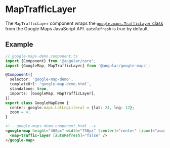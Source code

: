 # MapTrafficLayer

The `MapTrafficLayer` component wraps the [`google.maps.TrafficLayer` class](https://developers.google.com/maps/documentation/javascript/reference/map#TrafficLayer) from the Google Maps JavaScript API. `autoRefresh` is true by default.

## Example

```typescript
// google-maps-demo.component.ts
import {Component} from '@angular/core';
import {GoogleMap, MapTrafficLayer} from '@angular/google-maps';

@Component({
  selector: 'google-map-demo',
  templateUrl: 'google-map-demo.html',
  standalone: true,
  imports: [GoogleMap, MapTrafficLayer],
})
export class GoogleMapDemo {
  center: google.maps.LatLngLiteral = {lat: 24, lng: 12};
  zoom = 4;
}
```

```html
<!-- google-maps-demo.component.html -->
<google-map height="400px" width="750px" [center]="center" [zoom]="zoom">
  <map-traffic-layer [autoRefresh]="false" />
</google-map>
```
